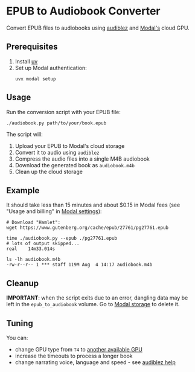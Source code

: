# EPUB to Audiobook Converter

Convert EPUB files to audiobooks using [audiblez](https://github.com/santinic/audiblez) and
[Modal's](https://modal.com/) cloud GPU.

## Prerequisites

1. Install [uv](https://docs.astral.sh/uv/getting-started/installation/)
2. Set up Modal authentication:
   ```
   uvx modal setup
   ```

## Usage

Run the conversion script with your EPUB file:

    ./audiobook.py path/to/your/book.epub

The script will:
1. Upload your EPUB to Modal's cloud storage
2. Convert it to audio using `audiblez`
3. Compress the audio files into a single M4B audiobook
4. Download the generated book as `audiobook.m4b`
5. Clean up the cloud storage

## Example

It should take less than 15 minutes and about $0.15 in Modal fees (see "Usage and billing" in [Modal settings](https://modal.com/settings)):

    # Download "Hamlet":
    wget https://www.gutenberg.org/cache/epub/27761/pg27761.epub

    time ./audiobook.py --epub ./pg27761.epub
    # lots of output skipped...
    real	14m33.014s

    ls -lh audiobook.m4b
    -rw-r--r-- 1 *** staff 119M Aug  4 14:17 audiobook.m4b

## Cleanup

**IMPORTANT**: when the script exits due to an error, dangling data may be left in the
`epub_to_audiobook` volume. Go to [Modal storage](https://modal.com/storage/) to delete it.

## Tuning

You can:

* change GPU type from `T4` to [another available GPU](https://modal.com/pricing)
* increase the timeouts to process a longer book
* change narrating voice, language and speed - see [audiblez help](https://github.com/santinic/audiblez?tab=readme-ov-file#help-page)

